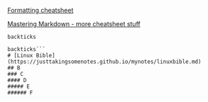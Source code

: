 [Formatting cheatsheet](https://docs.github.com/en/github/writing-on-github/basic-writing-and-formatting-syntax)  

[Mastering Markdown - more cheatsheet stuff](https://guides.github.com/features/mastering-markdown/)  

`backticks`  

```triple  
backticks```  
# [Linux Bible](https://justtakingsomenotes.github.io/mynotes/linuxbible.md)
## B
### C
#### D
##### E
###### F
